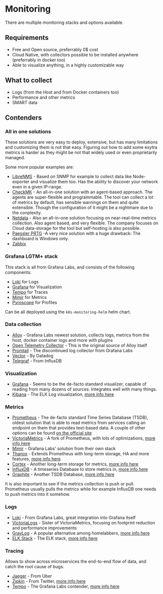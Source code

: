 # Monitoring

There are multiple monitoring stacks and options available.

## Requirements

- Free and Open source, preferrably 0$ cost
- Cloud Native, with collectors possible to be installed anywhere (preferrably in docker too)
- Able to visualize anything, in a highly customizable way
  
## What to collect

- Logs (from the Host and from Docker containers too)
- Performance and other metrics
- SMART data

## Contenders

### All in one solutions

These solutions are very easy to deploy, extensive, but has many limitations and customizing them is not that easy. Figuring out how to add some exytra metrics is harder as they might be not that widely used or even proprietarily managed.

Some more popular examples are:

- [LibreNMS](https://www.librenms.org/) - Based on SNMP for example to collect data like Node-exporter and visualize them too. Has the ability to discover your network even in a given IP-range.
- [CheckMK](https://checkmk.com/) - An all-in-one solution with an agent-based approach. The agents are super-flexible and programmable. The tool can collect a lot of metrics by default, has sensible warnings on them and quite extensible. Though the configuration of it might be a nightmare due to the conplexity.
- [Netdata](https://www.netdata.cloud/) - Also an all-in-one solution focusing on near-real-time metrics collection. Also agent based, and very flexible. The company focuses on Cloud data-storage for the tool but self-hosting is also possible.
- [Paessler PRTG](https://www.paessler.com/prtg) -A very nice solution with a huge drawback: The dashboard is Windows only.
- [Zabbix](https://www.zabbix.com/index)

### Grafana LGTM+ stack

This stack is all from Grafana Labs, and consists of the following components:

- [Loki](https://grafana.com/oss/loki/) for Logs
- [Grafana](https://grafana.com/) for Visualization
- [Tempo](https://grafana.com/oss/tempo/) for Traces
- [Mimir](https://grafana.com/oss/mimir/) for Metrics
- [Pyroscope](https://grafana.com/docs/pyroscope/latest/) for Profiles

Can be all deployed using the `k8s-monitoring-helm` helm chart.

### Data collection

- [Alloy](https://grafana.com/docs/alloy/latest/) - Grafana Labs newest solution, collects logs, metrics from the host, docker container logs and more with plugins
- [Open Telemetry Collector](https://opentelemetry.io/docs/collector/) - This is the original source of Alloy itself
- [Promtail](https://grafana.com/docs/loki/latest/send-data/promtail/) - The discontinued log collector from Grafana Labs
- [Vector](https://vector.dev/) - By Datadog
- [Telegraf](https://www.influxdata.com/time-series-platform/telegraf/) - From InfluxDB

### Visualization

- [Grafana](https://grafana.com/) - Seems to be the de-facto standard visualizer, capable of reading from many dozens of sources. Integrates well with many things.
- [Kibana](https://www.elastic.co/kibana) - The ELK Log visualization, [more info here](https://last9.io/blog/kibana-vs-grafana/)

### Metrics

- [Prometheus](https://prometheus.io/) - The de-facto standard Time Series Database (TSDB), oldest solution that is able to read metrics from services calling an endpoint on them that provides text-based data. A couple of other options can be found [on the official site](https://prometheus.io/docs/introduction/comparison/)
- [VictoriaMetrics](https://victoriametrics.com/products/open-source/) - A fork of Prometheus, with lots of optimizations, [more info here](https://last9.io/blog/prometheus-vs-victoriametrics/)
- [Mimir](https://grafana.com/oss/mimir/) - Grafana Labs' solution from their own stack
- [Thanos](https://thanos.io/) - Extends Prometheus with long-term storage, HA and more features, [more info here](https://last9.io/blog/prometheus-vs-thanos/)
- [Cortex](https://cortexmetrics.io/) - Another long-term storage for metrics, [more info here](https://last9.io/blog/prometheus-vs-cortex/)
- [InfluxDB](https://www.influxdata.com/) - A timeseries Database to store metrics in, [more info here](https://last9.io/blog/prometheus-vs-influxdb/)
- [Graphite](https://graphiteapp.org/) - Another TSDB Database, [more info here](https://last9.io/blog/graphite-vs-prometheus/)

It is also important to see if the metrics collection is push or pull. Prometheus usually pulls the metrics while for example InfluxDB one needs to push metrics into it somehow.

### Logs

- [Loki](https://grafana.com/oss/loki/) - From Grafana Labs, great integration into Grafana itself
- [VictoriaLogs](https://docs.victoriametrics.com/victorialogs/) - Sister of VictoriaMetrics, focusing on footprint reduction and performance improvements
- [GrayLog](https://graylog.org/) - A popular alternative among homelabbers, [more info here](https://last9.io/blog/graylog-vs-loki/)
- [ELK Stack](https://www.elastic.co/elastic-stack) - The ELK stack, [more info here](https://last9.io/blog/kibana-vs-grafana/)

### Tracing

Allows to show across microservices the end-to-end flow of data, and catch the root cause of bugs.

- [Jaeger](https://www.jaegertracing.io/) - From Uber
- [Zipkin](https://zipkin.io/) - From Twitter, [more info here](https://last9.io/blog/jaeger-vs-zipkin/)
- [Tempo](https://grafana.com/oss/tempo/) - The Grafana Labs contender, [more info here](https://last9.io/blog/grafana-tempo-vs-jaeger/)
